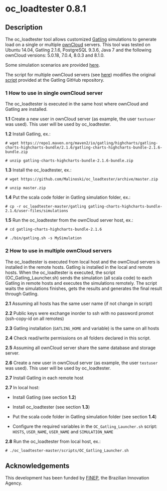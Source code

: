 # oc_loadtester 0.8.1

## Description
The oc_loadtester tool allows customized [Gatling](https://github.com/gatling) simulations to generate load on a single or multiple [ownCloud](https://owncloud.org) servers. 
This tool was tested on Ubuntu 14.04,  Gatling 2.1.6, PostgreSQL 9.3.6, Java 7 and the following ownCloud versions: 5.0.18, 7.0.4, 8.0.3 and 8.1.0.

Some simulation scenarios are provided [here](https://github.com/Malinoski/oc_loadtester/tree/master/gatling/examples).

The script for multiple ownCloud servers (see [here](https://github.com/Malinoski/oc_loadtester/tree/master/scripts)) modifies the original  [script](https://github.com/gatling/gatling/blob/416fb4364d25085bb207121d8b87e05836e8abb3/src/sphinx/cookbook/code/GatlingScalingOut.sh) provided at the Gatling GitHub repository.

### 1 How to use in single ownCloud server

The oc_loadtester is executed in the same host where ownCloud and Gatling are installed.

**1.1** Create a new user in ownCloud server (as example, the user `testuser` was used). This user will be used by oc_loadtester.

**1.2** Install Gatling, ex.:

`# wget https://repo1.maven.org/maven2/io/gatling/highcharts/gatling-charts-highcharts-bundle/2.1.6/gatling-charts-highcharts-bundle-2.1.6-bundle.zip`  

`# unzip gatling-charts-highcharts-bundle-2.1.6-bundle.zip`

**1.3** Install the oc_loadtester, ex.:

`# wget https://github.com/Malinoski/oc_loadtester/archive/master.zip`  

`# unzip master.zip`

**1.4** Put the scala code folder in Gatling simulation folder, ex.:  

`# cp -r oc_loadtester-master/gatling gatling-charts-highcharts-bundle-2.1.6/user-files/simulations`  

**1.5** Run the oc_loadtester from the ownCloud server host, ex.:  

`# cd gatling-charts-highcharts-bundle-2.1.6`  

`# ./bin/gatling.sh -s MySimulation`  

### 2 How to use in multiple ownCloud servers

The oc_loadtester is executed from local host and the ownCloud servers is installed in the remote hosts. Gatling is installed in the local and remote hosts. When the oc_loadtester is executed, the script (OC_Gatling_Launcher.sh) sends the simulation (all scala code) to each Gatling in remote hosts and executes the simulations remotely. The script waits the simulations finishes, gets the results and generates the final result through Gatling.

**2.1** Assuming all hosts has the same user name (if not change in script)

**2.2** Public keys were exchange inorder to ssh with no password promot (ssh-copy-id on all remotes)

**2.3** Gatling installation (`GATLING_HOME` and variable) is the same on all hosts

**2.4** Check read/write permissions on all folders declared in this script.

**2.5** Assuming all ownCloud server share the same database and storage server.

**2.6** Create a new user in ownCloud server (as example, the user `testuser` was used). This user will be used by oc_loadtester.

**2.7** Install Gatling in each remote host

**2.7** In local host:

- Install Gatling (see section **1.2**)

- Install oc_loadtester (see section **1.3**)

- Put the scala code folder in Gatling simulation folder (see section **1.4**)

- Configure the required variables in the `OC_Gatling_Launcher.sh` script: `HOSTS`, `USER_NAME`, `USER_NAME` and `SIMULATION_NAME`
 
**2.8** Run the oc_loadtester from local host, ex.:

`# ./oc_loadtester-master/scripts/OC_Gatling_Launcher.sh`

## Acknowledgements
This development has been funded by [FINEP](http://www.finep.gov.br), the Brazilian Innovation Agency.
